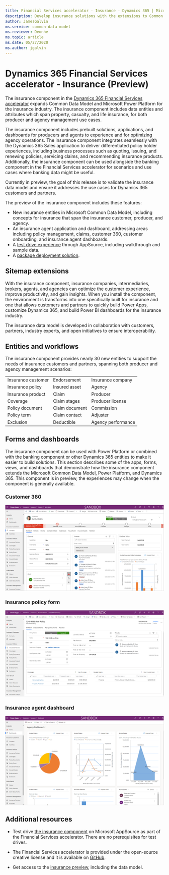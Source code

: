 ```yaml
---
title: Financial Services accelerator - Insurance - Dynamics 365 | Microsoft Docs
description: Develop insurance solutions with the extensions to Common Data Model and the built-in forms, views, and dashboards of the Dynamics 365 Financial Services accelerator.
author: JamesGalvin
ms.service: common-data-model
ms.reviewer: Deonhe
ms.topic: article
ms.date: 05/27/2020
ms.author: jgalvin
---
```



# Dynamics 365 Financial Services accelerator - Insurance (Preview)

The insurance component in the [Dynamics 365 Financial Services accelerator](https://appsource.microsoft.com/product/dynamics-crm/msfsi.bankingcommondatamodel?tab=Overview) expands Common Data Model and Microsoft Power Platform for the insurance industry. The insurance component includes data entities and attributes which span property, casualty, and life insurance, for both producer and agency management use cases. 

The insurance component includes prebuilt solutions, applications, and dashboards for producers and agents to experience and for optimizing agency operations. The insurance component integrates seamlessly with the Dynamics 365 Sales application to deliver differentiated policy holder experiences, including business processes such as quoting, issuing, and renewing policies, servicing claims, and recommending insurance products. Additionally, the insurance component can be used alongside the banking component in the Financial Services accelerator for scenarios and use cases where banking data might be useful.

Currently in preview, the goal of this release is to validate the insurance data model and ensure it addresses the use cases for Dynamics 365 customers and partners. 

The preview of the insurance component includes these features:

- New insurance entities in Microsoft Common Data Model, including concepts for insurance that span the insurance customer, producer, and agency. 
-	An insurance agent application and dashboard, addressing areas including policy management, claims, customer 360, customer onboarding, and insurance agent dashboards.
-	A [test drive experience](https://appsource.microsoft.com/product/dynamics-365/msfsi.bankingcommondatamodel?tab=Overview) through AppSource, including walkthrough and sample data.
-	A [package deployment solution](https://experience.dynamics.com/accelerators/). 

## Sitemap extensions

With the insurance component, insurance companies, intermediaries, brokers, agents, and agencies can optimize the customer experience, improve productivity, and gain insights. When you install the component, the environment is transforms into one specifically built for insurance and one that allows customers and partners to quickly build Power Apps, customize Dynamics 365, and build Power BI dashboards for the insurance industry.

The insurance data model is developed in collaboration with customers, partners, industry experts, and open initiatives to ensure interoperability.


## Entities and workflows

The insurance component provides nearly 30 new entities to support the needs of insurance customers and partners, spanning both producer and agency management scenarios: 

| | | |
|----------------- | -----------------|------------------|
|Insurance customer |Endorsement |Insurance company |
|Insurance policy |Insured asset |Agency |
|Insurance product |Claim |Producer |
|Coverage |Claim stages  |Producer license |
|Policy document |Claim document | Commission |
|Policy term |Claim contact | Adjuster |
|Exclusion |Deductible |Agency performance  |

## Forms and dashboards

The insurance component can be used with Power Platform or combined with the banking component or other Dynamics 365 entities to make it easier to build solutions. This section describes some of the apps, forms, views, and dashboards that demonstrate how the insurance component extends the Microsoft Common Data Model, Power Platform, and Dynamics 365. This component is in preview, the experiences may change when the component is generally available.

### Customer 360

![Customer 360 form](media/insurance-customer360.PNG)

### Insurance policy form

![Insurance policy form](media/insurance-policy.PNG)

### Insurance agent dashboard

![Insurance agent dashboards](media/insurance-agentdash.PNG)

## Additional resources

- Test drive [the insurance component](https://appsource.microsoft.com/product/dynamics-crm/msfsi.bankingcommondatamodel?tab=Overview) on Microsoft AppSource as part of the Financial Services accelerator. There are no prerequisites for test drives.

- The Financial Services accelerator is provided under the open-source creative license and it is available on [GitHub](https://github.com/microsoft/Industry-Accelerator-FinancialServices).

- Get access to the [insurance preview](https://experience.dynamics.com/accelerators/), including the data model.  
